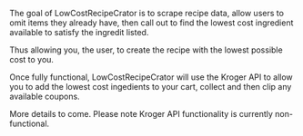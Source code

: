 The goal of LowCostRecipeCrator is to scrape recipe data, allow users to omit items they already have, then call out to find the lowest cost ingredient available to satisfy the ingredit listed. 

Thus allowing you, the user, to create the recipe with the lowest possible cost to you. 

Once fully functional, LowCostRecipeCrator will use the Kroger API to allow you to add the lowest cost ingedients to your cart, collect and then clip any available coupons. 


More details to come. Please note Kroger API functionality is currently non-functional. 
